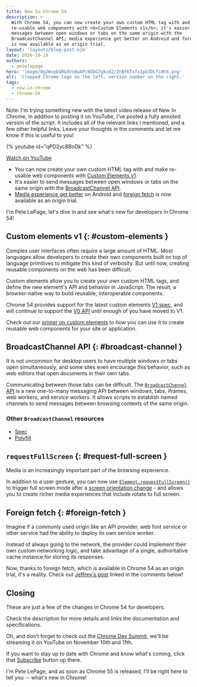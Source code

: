 ```yaml
---
title: New In Chrome 54
description: >
  With Chrome 54, you can now create your own custom HTML tag with and make
  re-usable web components with <b>Custom Elements v1</b>; it's easier to send
  messages between open windows or tabs on the same origin with the
  BroadcastChannel API; media experience get better on Android and foreign fetch
  is now available as an origin trial.
layout: 'layouts/blog-post.njk'
date: 2016-10-18
authors:
  - petelepage
hero: 'image/0g2WvpbGRGdVs0aAPc6ObG7gkud2/ZnBf6Txfx1pb3DLfiWt6.png'
alt: 'Cropped Chrome logo on the left, version number on the right.'
tags:
  - new-in-chrome
  - chrome-54
---
```


Note: I'm trying something new with the latest video release of New In Chrome,
in addition to posting it on YouTube, I've posted a fully annoted version
of the script. It includes all of the relevant links I mentioned, and a few
other helpful links. Leave your thoughts in the comments and let me know
if this is useful to you!

{% youtube id="qPD2yc8BoDk" %}

[Watch on YouTube](https://www.youtube.com/watch?v=qPD2yc8BoDk)

* You can now create your own custom HTML tag with and make re-usable web
components with [Custom Elements v1](#custom-elements).
* It's easier to send messages between open windows or tabs on the same origin
with the [BroadcastChannel API](#broadcast-channel).
* [Media experience get better](#request-full-screen) on Android and
[foreign fetch](#foreign-fetch) is now available as an origin trial.

I'm Pete LePage, let's dive in and see what's new for developers in Chrome 54!

## Custom elements v1 {: #custom-elements }

Complex user interfaces often require a large amount of HTML. Most
languages allow developers to create their own components built on top
of language primitives to mitigate this kind of verbosity. But until now,
creating reusable components on the web has been difficult.

Custom elements allow you to create your own custom HTML tags, and define
the new element's API and behavior in JavaScript. The result, a
browser-native way to build reusable, interoperable components.

Chrome 54 provides support for the latest custom elements
[V1 spec](https://goo.gl/9luiog), and will continue to support the
[V0 API](https://goo.gl/iJA2rJ) until enough of you have moved to V1.

Check out our [primer on custom elements](https://goo.gl/7MhkyV) to how
you can use it to create reusable web components for your site or application.

## BroadcastChannel API {: #broadcast-channel }

It is not uncommon for desktop users to have multiple windows or tabs
open simultaneously, and some sites even encourage this behavior, such as
web editors that open documents in their own tabs.

Communicating between those tabs can be difficult. The
[`BroadcastChannel` API](https://goo.gl/xDGxJT) is a new one-to-many messaging
API between windows, tabs, iframes, web workers, and service workers. It
allows scripts to establish named channels to send messages between
browsing contexts of the same origin.

### Other `BroadcastChannel` resources

* [Spec](https://goo.gl/Lek3U0)
* [Polyfill](https://developers.google.com/web/updates/2016/09/broadcastchannel#feature_detection_and_browser_support)

## `requestFullScreen` {: #request-full-screen }

Media is an increasingly important part of the browsing experience.

In addition to a user gesture, you can now use
[`Element.requestFullScreen()`](https://goo.gl/7ALaod)
to trigger full screen mode after a
[screen orientation change](https://goo.gl/knihpA) - and allows you to
create richer media experiences that include rotate to full screen.

## Foreign fetch {: #foreign-fetch }

Imagine if a commonly used origin like an API provider, web font service
or other service had the ability to deploy its own service worker.

Instead of always going to the network, the provider could implement
their own custom networking logic, and take advantage of a single,
authoritative cache instance for storing its responses.

Now, thanks to foreign fetch, which is available in Chrome 54 as an
origin trial, it's a reality. Check out
[Jeffrey's post](https://goo.gl/BWt5RA) linked in the comments below!

## Closing

These are just a few of the changes in Chrome 54 for developers.

Check the description for more details and links the documentation and
specifications.

Oh, and don't forget to check out the
[Chrome Dev Summit](/devsummit/), we'll be streaming
it on YouTube on November 10th and 11th.

If you want to stay up to date with Chrome and know what's coming, click
that [Subscribe](https://goo.gl/6FP1a5) button up there.

I'm Pete LePage, and as soon as Chrome 55 is released, I'll be
right here to tell you -- what's new in Chrome!
